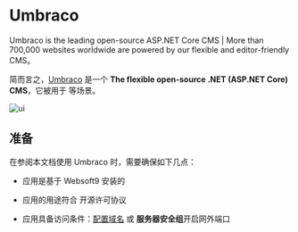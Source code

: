 # Umbraco

Umbraco is the leading open-source ASP.NET Core CMS | More than 700,000 websites worldwide are powered by our flexible and editor-friendly CMS。  

简而言之，[Umbraco](https://umbraco.com/) 是一个 **The flexible open-source .NET (ASP.NET Core) CMS**，它被用于   等场景。   


![ui](https://libs.websoft9.com/Websoft9/DocsPicture/zh/umbraco/umbraco-gui-websoft9.png)


## 准备

在参阅本文档使用 Umbraco 时，需要确保如下几点：

- 应用是基于 Websoft9 安装的

- 应用的用途符合 [](https://some_license_url) 开源许可协议

- 应用具备访问条件：[配置域名](./guide/appsetdomain) 或 **服务器安全组**开启网外端口